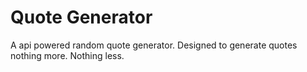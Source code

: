 # Quote Generator

A api powered random quote generator. Designed to generate quotes nothing more. Nothing less.
